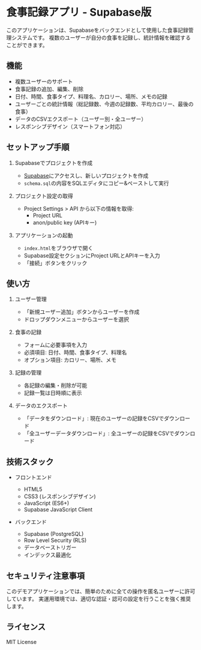 # 食事記録アプリ - Supabase版

このアプリケーションは、Supabaseをバックエンドとして使用した食事記録管理システムです。
複数のユーザーが自分の食事を記録し、統計情報を確認することができます。

## 機能

- 複数ユーザーのサポート
- 食事記録の追加、編集、削除
- 日付、時間、食事タイプ、料理名、カロリー、場所、メモの記録
- ユーザーごとの統計情報（総記録数、今週の記録数、平均カロリー、最後の食事）
- データのCSVエクスポート（ユーザー別・全ユーザー）
- レスポンシブデザイン（スマートフォン対応）

## セットアップ手順

1. Supabaseでプロジェクトを作成
   - [Supabase](https://supabase.com)にアクセスし、新しいプロジェクトを作成
   - `schema.sql`の内容をSQLエディタにコピー&ペーストして実行

2. プロジェクト設定の取得
   - Project Settings > API から以下の情報を取得:
     - Project URL
     - anon/public key (APIキー)

3. アプリケーションの起動
   - `index.html`をブラウザで開く
   - Supabase設定セクションにProject URLとAPIキーを入力
   - 「接続」ボタンをクリック

## 使い方

1. ユーザー管理
   - 「新規ユーザー追加」ボタンからユーザーを作成
   - ドロップダウンメニューからユーザーを選択

2. 食事の記録
   - フォームに必要事項を入力
   - 必須項目: 日付、時間、食事タイプ、料理名
   - オプション項目: カロリー、場所、メモ

3. 記録の管理
   - 各記録の編集・削除が可能
   - 記録一覧は日時順に表示

4. データのエクスポート
   - 「データをダウンロード」: 現在のユーザーの記録をCSVでダウンロード
   - 「全ユーザーデータダウンロード」: 全ユーザーの記録をCSVでダウンロード

## 技術スタック

- フロントエンド
  - HTML5
  - CSS3 (レスポンシブデザイン)
  - JavaScript (ES6+)
  - Supabase JavaScript Client

- バックエンド
  - Supabase (PostgreSQL)
  - Row Level Security (RLS)
  - データベーストリガー
  - インデックス最適化

## セキュリティ注意事項

このデモアプリケーションでは、簡単のために全ての操作を匿名ユーザーに許可しています。
実運用環境では、適切な認証・認可の設定を行うことを強く推奨します。

## ライセンス

MIT License 